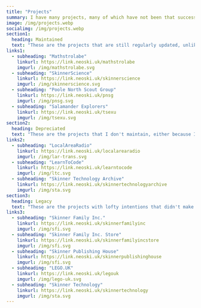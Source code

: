 ```yaml
---
title: "Projects"
summary: I have many projects, many of which have not been that successful...
image: /img/projects.webp
socialimg: /img/projects.webp
section1:
  heading: Maintained
  text: "These are the projects that are still regularly updated, unlike others..."
links1:
  - subheading: "Mathstrolabe"
    linkurl: https://link.neoski.uk/mathstrolabe
    imgurl: /img/mathstrolabe.svg
  - subheading: "SkinnerScience"
    linkurl: https://link.neoski.uk/skinnerscience
    imgurl: /img/skinnerscience.svg
  - subheading: "Poole North Scout Group"
    linkurl: https://link.neoski.uk/pnsg
    imgurl: /img/pnsg.svg
  - subheading: "Salamander Explorers"
    linkurl: https://link.neoski.uk/tsexu
    imgurl: /img/tsexu.svg
section2:
  heading: Depreciated
  text: "These are the projects that I don't maintain, either because I've given up or, yeah, I've given up..."
links2:
  - subheading: "LocalAreaRadio"
    linkurl: https://link.neoski.uk/localarearadio
    imgurl: /img/lar-trans.svg
  - subheading: "LearnToCode"
    linkurl: https://link.neoski.uk/learntocode
    imgurl: /img/ltc.svg
  - subheading: "Skinner Technology Archive"
    linkurl: https://link.neoski.uk/skinnertechnologyarchive
    imgurl: /img/sta.svg
section3:
  heading: Legacy
  text: "These are the projects with lofty intentions that didn't make it through the bumpy alpha process. Some of them were intended as businesses offering services, which are of course unavailable. Overall, these are market flops and diabolical messes by the looks of it."
links3:
  - subheading: "Skinner Family Inc."
    linkurl: https://link.neoski.uk/skinnerfamilyinc
    imgurl: /img/sfi.svg
  - subheading: "Skinner Family Inc. Store"
    linkurl: https://link.neoski.uk/skinnerfamilyincstore
    imgurl: /img/sfi.svg
  - subheading: "Skinner Publishing House"
    linkurl: https://link.neoski.uk/skinnerpublishinghouse
    imgurl: /img/sfi.svg
  - subheading: "LEGO.UK"
    linkurl: https://link.neoski.uk/legouk
    imgurl: /img/lego-uk.svg
  - subheading: "Skinner Technology"
    linkurl: https://link.neoski.uk/skinnertechnology
    imgurl: /img/sta.svg
---
```

